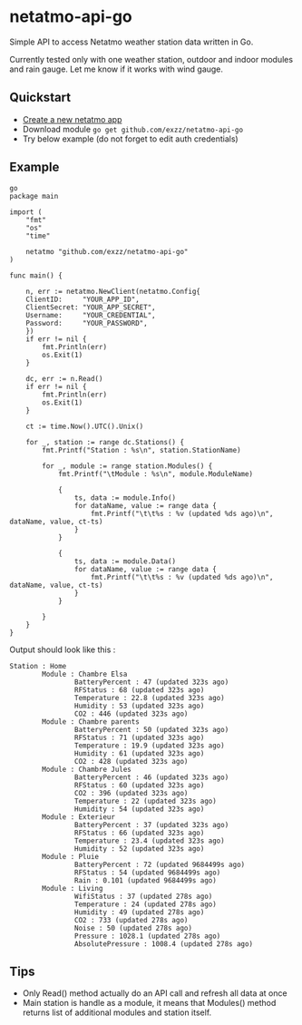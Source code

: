 # netatmo-api-go
Simple API to access Netatmo weather station data written in Go.

Currently tested only with one weather station, outdoor and indoor modules and rain gauge. Let me know if it works with wind gauge.

## Quickstart

- [Create a new netatmo app](https://dev.netatmo.com/dev/createapp)
- Download module ```go get github.com/exzz/netatmo-api-go```
- Try below example (do not forget to edit auth credentials)

## Example

```
go
package main

import (
	"fmt"
	"os"
	"time"

	netatmo "github.com/exzz/netatmo-api-go"
)

func main() {

	n, err := netatmo.NewClient(netatmo.Config{
    ClientID:     "YOUR_APP_ID",
    ClientSecret: "YOUR_APP_SECRET",
    Username:     "YOUR_CREDENTIAL",
    Password:     "YOUR_PASSWORD",
	})
	if err != nil {
		fmt.Println(err)
		os.Exit(1)
	}

	dc, err := n.Read()
	if err != nil {
		fmt.Println(err)
		os.Exit(1)
	}

	ct := time.Now().UTC().Unix()

	for _, station := range dc.Stations() {
		fmt.Printf("Station : %s\n", station.StationName)

		for _, module := range station.Modules() {
			fmt.Printf("\tModule : %s\n", module.ModuleName)

			{
				ts, data := module.Info()
				for dataName, value := range data {
					fmt.Printf("\t\t%s : %v (updated %ds ago)\n", dataName, value, ct-ts)
				}
			}

			{
				ts, data := module.Data()
				for dataName, value := range data {
					fmt.Printf("\t\t%s : %v (updated %ds ago)\n", dataName, value, ct-ts)
				}
			}

		}
	}
}
```

Output should look like this :
```
Station : Home               
        Module : Chambre Elsa                              
                BatteryPercent : 47 (updated 323s ago)     
                RFStatus : 68 (updated 323s ago)           
                Temperature : 22.8 (updated 323s ago)      
                Humidity : 53 (updated 323s ago)           
                CO2 : 446 (updated 323s ago)               
        Module : Chambre parents                           
                BatteryPercent : 50 (updated 323s ago)     
                RFStatus : 71 (updated 323s ago)           
                Temperature : 19.9 (updated 323s ago)      
                Humidity : 61 (updated 323s ago)           
                CO2 : 428 (updated 323s ago)               
        Module : Chambre Jules                             
                BatteryPercent : 46 (updated 323s ago)     
                RFStatus : 60 (updated 323s ago)           
                CO2 : 396 (updated 323s ago)               
                Temperature : 22 (updated 323s ago)        
                Humidity : 54 (updated 323s ago)           
        Module : Exterieur   
                BatteryPercent : 37 (updated 323s ago)     
                RFStatus : 66 (updated 323s ago)           
                Temperature : 23.4 (updated 323s ago)      
                Humidity : 52 (updated 323s ago)           
        Module : Pluie       
                BatteryPercent : 72 (updated 9684499s ago)
                RFStatus : 54 (updated 9684499s ago)       
                Rain : 0.101 (updated 9684499s ago)        
        Module : Living      
                WifiStatus : 37 (updated 278s ago)         
                Temperature : 24 (updated 278s ago)        
                Humidity : 49 (updated 278s ago)           
                CO2 : 733 (updated 278s ago)               
                Noise : 50 (updated 278s ago)              
                Pressure : 1028.1 (updated 278s ago)       
                AbsolutePressure : 1008.4 (updated 278s ago)
```
## Tips
- Only Read() method actually do an API call and refresh all data at once
- Main station is handle as a module, it means that Modules() method returns list of additional modules and station itself.
